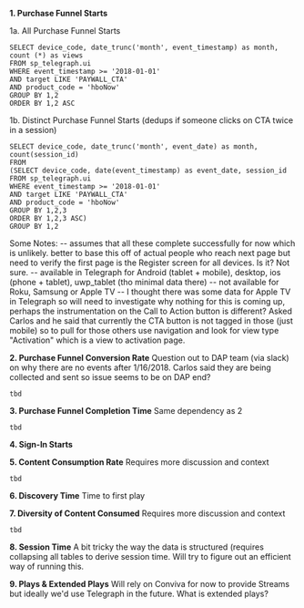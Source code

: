 **1.  Purchase Funnel Starts**

1a. All Purchase Funnel Starts
```
SELECT device_code, date_trunc('month', event_timestamp) as month, count (*) as views 
FROM sp_telegraph.ui
WHERE event_timestamp >= '2018-01-01'
AND target LIKE 'PAYWALL_CTA'   
AND product_code = 'hboNow'
GROUP BY 1,2
ORDER BY 1,2 ASC
```

1b. Distinct Purchase Funnel Starts (dedups if someone clicks on CTA twice in a session)
```
SELECT device_code, date_trunc('month', event_date) as month, count(session_id)
FROM
(SELECT device_code, date(event_timestamp) as event_date, session_id
FROM sp_telegraph.ui
WHERE event_timestamp >= '2018-01-01'
AND target LIKE 'PAYWALL_CTA'   
AND product_code = 'hboNow'
GROUP BY 1,2,3
ORDER BY 1,2,3 ASC)
GROUP BY 1,2
```

Some Notes: 
-- assumes that all these complete successfully for now which is unlikely. better to base this off of actual people who reach next page but need to verify the first page is the Register screen for all devices. Is it? Not sure.
-- available in Telegraph for Android (tablet + mobile), desktop, ios (phone + tablet), uwp_tablet (tho minimal data there)
-- not available for Roku, Samsung or Apple TV
-- I thought there was some data for Apple TV in Telegraph so will need to investigate why nothing for this is coming up, perhaps the instrumentation on the Call to Action button is different? Asked Carlos and he said that currently the CTA button is not tagged in those (just mobile) so to pull for those others use navigation  and look for view type "Activation" which is a view to activation page. 

**2.       Purchase Funnel Conversion Rate**
Question out to DAP team (via slack) on why there are no events after 1/16/2018. Carlos said they are being collected and sent so issue seems to be on DAP end?

```
tbd
```

**3.       Purchase Funnel Completion Time**
Same dependency as 2

```
tbd
```

**4.       Sign-In Starts**


**5.       Content Consumption Rate**
Requires more discussion and context

```
tbd
```

**6.       Discovery Time**
Time to first play

**7.       Diversity of Content Consumed**
Requires more discussion and context

```
tbd
```

**8.       Session Time**
A bit tricky the way the data is structured (requires collapsing all tables to derive session time. Will try to figure out an efficient way of running this.

**9.       Plays & Extended Plays**
Will rely on Conviva for now to provide Streams but ideally we'd use Telegraph in the future. 
What is extended plays?

